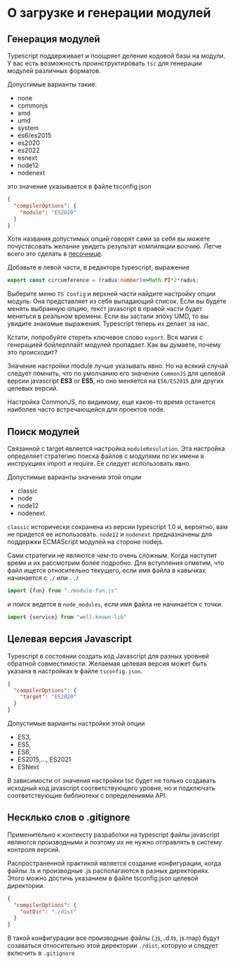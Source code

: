 # О загрузке и генерации модулей
## Генерация модулей
Typescript поддерживает и поощряет деление кодовой базы на модули. У вас есть возможность проинструктировать `tsc` для генерации модулей различных форматов.

Допустимые варианты такие:

* none
* commonjs
* amd
* umd
* system
* es6/es2015
* es2020
* es2022
* esnext
* node12
* nodenext

это значение указывается в файле tsconfig.json

```json
{
  "compilerOptions": {
    "module": "ES2020"
  }
}
```

Хотя названия допустимых опций говорят сами за себя вы можете почуствсовать желание увидеть результат компиляции воочию. Легче всего это сделать в [песочнице](https://www.typescriptlang.org/play).

Добавьте в левой части, в редакторе typescript, выражение

```typescript
export const circumference = (radus:number)=>Math.PI*2*radus;
```

Выберите меню `TS Config` и верхней части найдите настройку опции модуль. Она представляет из себя выпадающий список. Если вы будете менять выбранную опцию, текст javascript в правой части будет меняться в реальном времени. Если вы застали эпоху UMD, то вы увидите знакомые выражения. Typescript теперь их делает за нас.

Кстати, попробуйте стереть ключевое слово `export`. Вся магия с генерацией бойлерплайт модулей пропадает. Как вы думаете, почему это происходит?

Значение настройки module лучше указывать явно. Но на всякий случай следует помнить, что по умолчанию его значение `CommonJS` для целевой версии javascript **ES3** or **ES5**, но оно меняется на `ES6/ES2015` для других целевых версий.

Настройка CommonJS, по видимому, еще какое-то время останется наиболее часто встречающейся для проектов node. 

## Поиск модулей
Связанной с target является настройка `moduleResolution`. Эта настройка определяет стратегию поиска файлов с модулями по их имени в инструкциях import и require. Ее следует использовать явно.

Допустимые варианты значения этой опции

* classic
* node
* node12
* nodenext

`classic` исторически сохранена из версии typescript 1.0 и, вероятно, вам не придется ее использовать. `node12` и `nodenext` предназначены для поддержки ECMAScript модулей на стороне nodejs.

Сами стратегии не являются чем-то очень сложным. Когда наступит время и их рассмотрим более подробно. Для вступления отметим, что файл ищется относительно текущего, если имя файла в кавычках начинается с `./` или `../`

```typescript
import {fun} from "./module-fun.js"
```

и поиск ведется в `node_modules`, если имя файла не начинается с точки.

```typescript
import {service} from "well-known-lib"
```

## Целевая версия Javascript
Typescript в состоянии создать код Javascript для разных уровней обратной совместимости. Желаемая целевая версия может быть указана в настройках в файле `tsconfig.json`.

```json
{
  "compilerOptions": {
    "target": "ES2020"
  }
}
```

Допустимые варианты настройки этой опции 

* ES3,
* ES5,
* ES6,
* ES2015,..., ES2021
* ESNext

В зависимости от значения настройки tsc будет не только создавать исходный код javascript соответствующего уровня, но и подключать соответствующие библиотеки с определениями API.


## Несклько слов о .gitignore
Применительно к контексту разработки на typescript файлы javascript являются производными и поэтому их не нужно отправлять в систему контроля версий.

Распространенной практикой является создание конфигурации, когда файлы .ts и производные .js располагаются в разных директориях. Этого можно достичь указанием в файле tsconfig.json целевой директории.

```json
{
  "compilerOptions": {
    "outDir": "./dist"
  }
}
```

В такой конфигурации все производные файлы (.js, .d.ts, js.map) будут созаваться относительно этой директории `./dist`, которую и следует включить в `.gitignore`
